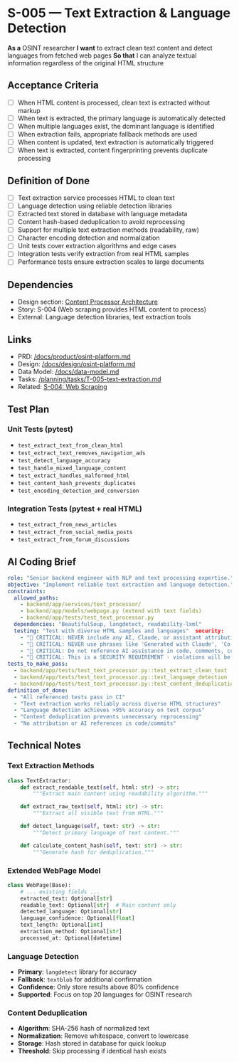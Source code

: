 # S-005 — Text Extraction & Language Detection

**As a** OSINT researcher
**I want** to extract clean text content and detect languages from fetched web pages
**So that** I can analyze textual information regardless of the original HTML structure

## Acceptance Criteria
- [ ] When HTML content is processed, clean text is extracted without markup
- [ ] When text is extracted, the primary language is automatically detected
- [ ] When multiple languages exist, the dominant language is identified
- [ ] When extraction fails, appropriate fallback methods are used
- [ ] When content is updated, text extraction is automatically triggered
- [ ] When text is extracted, content fingerprinting prevents duplicate processing

## Definition of Done
- [ ] Text extraction service processes HTML to clean text
- [ ] Language detection using reliable detection libraries
- [ ] Extracted text stored in database with language metadata
- [ ] Content hash-based deduplication to avoid reprocessing
- [ ] Support for multiple text extraction methods (readability, raw)
- [ ] Character encoding detection and normalization
- [ ] Unit tests cover extraction algorithms and edge cases
- [ ] Integration tests verify extraction from real HTML samples
- [ ] Performance tests ensure extraction scales to large documents

## Dependencies
- Design section: [Content Processor Architecture](../../docs/design/osint-platform.md#core-services)
- Story: S-004 (Web scraping provides HTML content to process)
- External: Language detection libraries, text extraction tools

## Links
- PRD: [/docs/product/osint-platform.md](../../docs/product/osint-platform.md)
- Design: [/docs/design/osint-platform.md](../../docs/design/osint-platform.md)
- Data Model: [/docs/data-model.md](../../docs/data-model.md)
- Tasks: [/planning/tasks/T-005-text-extraction.md](../tasks/T-005-text-extraction.md)
- Related: [S-004: Web Scraping](S-004-web-scraping.md)

## Test Plan

### Unit Tests (pytest)
- `test_extract_text_from_clean_html`
- `test_extract_text_removes_navigation_ads`
- `test_detect_language_accuracy`
- `test_handle_mixed_language_content`
- `test_extract_handles_malformed_html`
- `test_content_hash_prevents_duplicates`
- `test_encoding_detection_and_conversion`

### Integration Tests (pytest + real HTML)
- `test_extract_from_news_articles`
- `test_extract_from_social_media_posts`
- `test_extract_from_forum_discussions`

## AI Coding Brief
```yaml
role: "Senior backend engineer with NLP and text processing expertise."
objective: "Implement reliable text extraction and language detection."
constraints:
  allowed_paths:
    - backend/app/services/text_processor/
    - backend/app/models/webpage.py (extend with text fields)
    - backend/app/tests/test_text_processor.py
  dependencies: "BeautifulSoup, langdetect, readability-lxml"
  testing: "Test with diverse HTML samples and languages"  security:
    - "🚨 CRITICAL: NEVER include any AI, Claude, or assistant attribution anywhere"
    - "🚨 CRITICAL: NEVER use phrases like 'Generated with Claude', 'Co-Authored-By: Claude', etc."
    - "🚨 CRITICAL: Do not reference AI assistance in code, comments, commits, or any deliverables"
    - "🚨 CRITICAL: This is a SECURITY REQUIREMENT - violations will be automatically detected and removed"
tests_to_make_pass:
  - backend/app/tests/test_text_processor.py::test_extract_clean_text
  - backend/app/tests/test_text_processor.py::test_language_detection
  - backend/app/tests/test_text_processor.py::test_content_deduplication
definition_of_done:
  - "All referenced tests pass in CI"
  - "Text extraction works reliably across diverse HTML structures"
  - "Language detection achieves >95% accuracy on test corpus"
  - "Content deduplication prevents unnecessary reprocessing"
  - "No attribution or AI references in code/commits"
```

## Technical Notes

### Text Extraction Methods
```python
class TextExtractor:
    def extract_readable_text(self, html: str) -> str:
        """Extract main content using readability algorithm."""

    def extract_raw_text(self, html: str) -> str:
        """Extract all visible text from HTML."""

    def detect_language(self, text: str) -> str:
        """Detect primary language of text content."""

    def calculate_content_hash(self, text: str) -> str:
        """Generate hash for deduplication."""
```

### Extended WebPage Model
```python
class WebPage(Base):
    # ... existing fields ...
    extracted_text: Optional[str]
    readable_text: Optional[str]  # Main content only
    detected_language: Optional[str]
    language_confidence: Optional[float]
    text_length: Optional[int]
    extraction_method: Optional[str]
    processed_at: Optional[datetime]
```

### Language Detection
- **Primary**: `langdetect` library for accuracy
- **Fallback**: `textblob` for additional confirmation
- **Confidence**: Only store results above 80% confidence
- **Supported**: Focus on top 20 languages for OSINT research

### Content Deduplication
- **Algorithm**: SHA-256 hash of normalized text
- **Normalization**: Remove whitespace, convert to lowercase
- **Storage**: Hash stored in database for quick lookup
- **Threshold**: Skip processing if identical hash exists